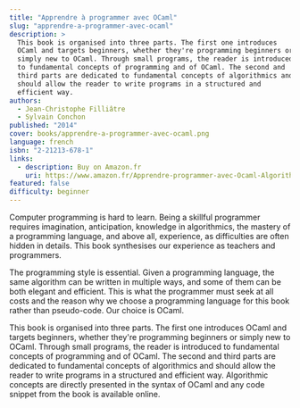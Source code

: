 ```yaml
---
title: "Apprendre à programmer avec OCaml"
slug: "apprendre-a-programmer-avec-ocaml"
description: >
  This book is organised into three parts. The first one introduces
  OCaml and targets beginners, whether they're programming beginners or
  simply new to OCaml. Through small programs, the reader is introduced
  to fundamental concepts of programming and of OCaml. The second and
  third parts are dedicated to fundamental concepts of algorithmics and
  should allow the reader to write programs in a structured and
  efficient way.
authors:
  - Jean-Christophe Filliâtre
  - Sylvain Conchon
published: "2014"
cover: books/apprendre-a-programmer-avec-ocaml.png
language: french
isbn: "2-21213-678-1"
links:
  - description: Buy on Amazon.fr
    uri: https://www.amazon.fr/Apprendre-programmer-avec-Ocaml-Algorithmes/dp/2212136781/
featured: false
difficulty: beginner
---
```


Computer programming is hard to learn. Being a skillful programmer
requires imagination, anticipation, knowledge in algorithmics, the
mastery of a programming language, and above all, experience, as
difficulties are often hidden in details. This book synthesises our
experience as teachers and programmers.

The programming style is essential. Given a programming language, the
same algorithm can be written in multiple ways, and some of them can
be both elegant and efficient. This is what the programmer must seek
at all costs and the reason why we choose a programming language for
this book rather than pseudo-code. Our choice is OCaml.

This book is organised into three parts. The first one introduces
OCaml and targets beginners, whether they're programming beginners or
simply new to OCaml. Through small programs, the reader is introduced
to fundamental concepts of programming and of OCaml. The second and
third parts are dedicated to fundamental concepts of algorithmics and
should allow the reader to write programs in a structured and
efficient way. Algorithmic concepts are directly presented in the
syntax of OCaml and any code snippet from the book is available
online.

